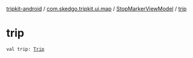 [tripkit-android](../../index.md) / [com.skedgo.tripkit.ui.map](../index.md) / [StopMarkerViewModel](index.md) / [trip](./trip.md)

# trip

`val trip: `[`Trip`](../../skedgo.tripkit.routing/-trip/index.md)